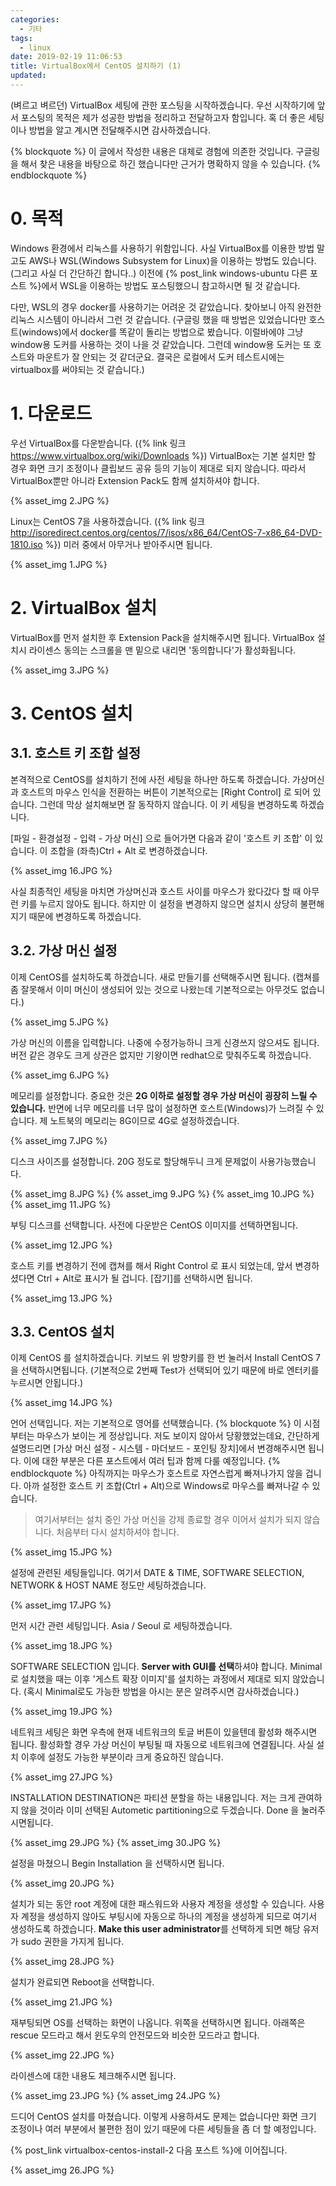 ```yaml
---
categories:
  - 기타
tags:
  - linux
date: 2019-02-19 11:06:53
title: VirtualBox에서 CentOS 설치하기 (1)
updated:
---
```



(벼르고 벼르던) VirtualBox 세팅에 관한 포스팅을 시작하겠습니다.
우선 시작하기에 앞서 포스팅의 목적은 제가 성공한 방법을 정리하고 전달하고자 함입니다.
혹 더 좋은 세팅이나 방법을 알고 계시면 전달해주시면 감사하겠습니다.

{% blockquote %}
    이 글에서 작성한 내용은 대체로 경험에 의존한 것입니다. 구글링을 해서 찾은 내용을 바탕으로 하긴 했습니다만 근거가 명확하지 않을 수 있습니다.
{% endblockquote %}

# 0. 목적

Windows 환경에서 리눅스를 사용하기 위함입니다. 사실 VirtualBox를 이용한 방법 말고도 AWS나 WSL(Windows Subsystem for Linux)을 이용하는 방법도 있습니다.
(그리고 사실 더 간단하긴 합니다..)
이전에 {% post_link windows-ubuntu 다른 포스트 %}에서 WSL을 이용하는 방법도 포스팅했으니 참고하시면 될 것 같습니다.

다만, WSL의 경우 docker를 사용하기는 어려운 것 같았습니다. 찾아보니 아직 완전한 리눅스 시스템이 아니라서 그런 것 같습니다.
(구글링 했을 때 방법은 있었습니다만 호스트(windows)에서 docker를 똑같이 돌리는 방법으로 봤습니다. 이럴바에야 그냥 window용 도커를 사용하는 것이 나을 것 같았습니다. 그런데 window용 도커는 또 호스트와 마운트가 잘 안되는 것 같더군요. 결국은 로컬에서 도커 테스트시에는 virtualbox를 써야되는 것 같습니다.)

# 1. 다운로드

우선 VirtualBox를 다운받습니다. ({% link 링크 https://www.virtualbox.org/wiki/Downloads %})
VirtualBox는 기본 설치만 할 경우 화면 크기 조정이나 클립보드 공유 등의 기능이 제대로 되지 않습니다. 따라서 VirtualBox뿐만 아니라 Extension Pack도 함께 설치하셔야 합니다.

{% asset_img 2.JPG %}

Linux는 CentOS 7을 사용하겠습니다. ({% link 링크 http://isoredirect.centos.org/centos/7/isos/x86_64/CentOS-7-x86_64-DVD-1810.iso %})
미러 중에서 아무거나 받아주시면 됩니다.

{% asset_img 1.JPG %}

# 2. VirtualBox 설치

VirtualBox를 먼저 설치한 후 Extension Pack을 설치해주시면 됩니다.
VirtualBox 설치시 라이센스 동의는 스크롤을 맨 밑으로 내리면 '동의합니다'가 활성화됩니다.

{% asset_img 3.JPG %}

# 3. CentOS 설치

## 3.1. 호스트 키 조합 설정

본격적으로 CentOS를 설치하기 전에 사전 세팅을 하나만 하도록 하겠습니다.
가상머신과 호스트의 마우스 인식을 전환하는 버튼이 기본적으로는 [Right Control] 로 되어 있습니다. 그런데 막상 설치해보면 잘 동작하지 않습니다. 이 키 세팅을 변경하도록 하겠습니다.

[파일 - 환경설정 - 입력 - 가상 머신] 으로 들어가면 다음과 같이 '호스트 키 조합' 이 있습니다. 이 조합을 (좌측)Ctrl + Alt 로 변경하겠습니다.

{% asset_img 16.JPG %}

사실 최종적인 세팅을 마치면 가상머신과 호스트 사이를 마우스가 왔다갔다 할 때 아무런 키를 누르지 않아도 됩니다. 하지만 이 설정을 변경하지 않으면 설치시 상당히 불편해지기 때문에 변경하도록 하겠습니다.

## 3.2. 가상 머신 설정

이제 CentOS를 설치하도록 하겠습니다. 새로 만들기를 선택해주시면 됩니다.
(캡쳐를 좀 잘못해서 이미 머신이 생성되어 있는 것으로 나왔는데 기본적으로는 아무것도 없습니다.)

{% asset_img 5.JPG %}

가상 머신의 이름을 입력합니다. 나중에 수정가능하니 크게 신경쓰지 않으셔도 됩니다.
버전 같은 경우도 크게 상관은 없지만 기왕이면 redhat으로 맞춰주도록 하겠습니다.

{% asset_img 6.JPG %}

메모리를 설정합니다. 중요한 것은 **2G 이하로 설정할 경우 가상 머신이 굉장히 느릴 수 있습니다.**
반면에 너무 메모리를 너무 많이 설정하면 호스트(Windows)가 느려질 수 있습니다. 제 노트북의 메모리는 8G이므로 4G로 설정하겠습니다.

{% asset_img 7.JPG %}

디스크 사이즈를 설정합니다. 20G 정도로 할당해두니 크게 문제없이 사용가능했습니다.

{% asset_img 8.JPG %}
{% asset_img 9.JPG %}
{% asset_img 10.JPG %}
{% asset_img 11.JPG %}

부팅 디스크를 선택합니다. 사전에 다운받은 CentOS 이미지를 선택하면됩니다.

{% asset_img 12.JPG %}

호스트 키를 변경하기 전에 캡쳐를 해서 Right Control 로 표시 되었는데, 앞서 변경하셨다면 Ctrl + Alt로 표시가 될 겁니다.
[잡기]를 선택하시면 됩니다.

{% asset_img 13.JPG %}

## 3.3. CentOS 설치

이제 CentOS 를 설치하겠습니다. 키보드 위 방향키를 한 번 눌러서 Install CentOS 7을 선택하시면됩니다.
(기본적으로 2번째 Test가 선택되어 있기 때문에 바로 엔터키를 누르시면 안됩니다.)

{% asset_img 14.JPG %}

언어 선택입니다. 저는 기본적으로 영어를 선택했습니다.
{% blockquote %}
    이 시점부터는 마우스가 보이는 게 정상입니다. 저도 보이지 않아서 당황했었는데요, 간단하게 설명드리면 [가상 머신 설정 - 시스템 - 마더보드 - 포인팅 장치]에서 변경해주시면 됩니다.
    이에 대한 부분은 다른 포스트에서 여러 팁과 함께 다룰 예정입니다.
{% endblockquote %}
아직까지는 마우스가 호스트로 자연스럽게 빠져나가지 않을 겁니다. 아까 설정한 호스트 키 조합(Ctrl + Alt)으로 Windows로 마우스를 빠져나갈 수 있습니다.

> 여기서부터는 설치 중인 가상 머신을 강제 종료할 경우 이어서 설치가 되지 않습니다. 처음부터 다시 설치하셔야 합니다.

{% asset_img 15.JPG %}

설정에 관련된 세팅들입니다. 여기서 DATE & TIME, SOFTWARE SELECTION, NETWORK & HOST NAME 정도만 세팅하겠습니다.

{% asset_img 17.JPG %}

먼저 시간 관련 세팅입니다. Asia / Seoul 로 세팅하겠습니다.

{% asset_img 18.JPG %}

SOFTWARE SELECTION 입니다. **Server with GUI를 선택**하셔야 합니다. Minimal로 설치했을 때는 이후 '게스트 확장 이미지'를 설치하는 과정에서 제대로 되지 않았습니다.
(혹시 Minimal로도 가능한 방법을 아시는 분은 알려주시면 감사하겠습니다.)

{% asset_img 19.JPG %}

네트워크 세팅은 화면 우측에 현재 네트워크의 토글 버튼이 있을텐데 활성화 해주시면 됩니다. 활성화할 경우 가상 머신이 부팅될 때 자동으로 네트워크에 연결됩니다.
사실 설치 이후에 설정도 가능한 부분이라 크게 중요하진 않습니다.

{% asset_img 27.JPG %}

INSTALLATION DESTINATION은 파티션 분할을 하는 내용입니다. 저는 크게 관여하지 않을 것이라 이미 선택된 Autometic partitioning으로 두겠습니다.
Done 을 눌러주시면됩니다.

{% asset_img 29.JPG %}
{% asset_img 30.JPG %}


설정을 마쳤으니 Begin Installation 을 선택하시면 됩니다.

{% asset_img 20.JPG %}

설치가 되는 동안 root 계정에 대한 패스워드와 사용자 계정을 생성할 수 있습니다.
사용자 계정을 생성하지 않아도 부팅시에 자동으로 하나의 계정을 생성하게 되므로 여기서 생성하도록 하겠습니다.
**Make this user administrator**를 선택하게 되면 해당 유저가 sudo 권한을 가지게 됩니다.

{% asset_img 28.JPG %}

설치가 완료되면 Reboot을 선택합니다.

{% asset_img 21.JPG %}

재부팅되면 OS를 선택하는 화면이 나옵니다. 위쪽을 선택하시면 됩니다.
아래쪽은 rescue 모드라고 해서 윈도우의 안전모드와 비슷한 모드라고 합니다.

{% asset_img 22.JPG %}

라이센스에 대한 내용도 체크해주시면 됩니다.

{% asset_img 23.JPG %}
{% asset_img 24.JPG %}

드디어 CentOS 설치를 마쳤습니다. 이렇게 사용하셔도 문제는 없습니다만 화면 크기 조정이나 여러 부분에서 불편한 점이 있기 때문에 다른 세팅들을 좀 더 할 예정입니다.

{% post_link virtualbox-centos-install-2 다음 포스트 %}에 이어집니다.

{% asset_img 26.JPG %}